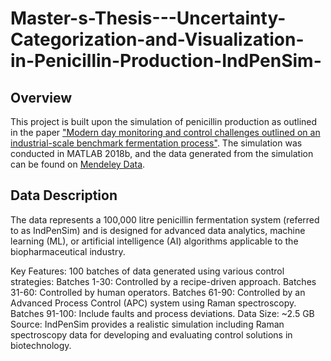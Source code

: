 # Master-s-Thesis---Uncertainty-Categorization-and-Visualization-in-Penicillin-Production-IndPenSim-
## Overview
This project is built upon the simulation of penicillin production as outlined in the paper ["Modern day monitoring and control challenges outlined on an industrial-scale benchmark fermentation process"](https://www.sciencedirect.com/science/article/pii/S0098135418305106). The simulation was conducted in MATLAB 2018b, and the data generated from the simulation can be found on [Mendeley Data](https://data.mendeley.com/datasets/pdnjz7zz5x/1).
## Data Description
The data represents a 100,000 litre penicillin fermentation system (referred to as IndPenSim) and is designed for advanced data analytics, machine learning (ML), or artificial intelligence (AI) algorithms applicable to the biopharmaceutical industry.

Key Features:
100 batches of data generated using various control strategies:
Batches 1-30: Controlled by a recipe-driven approach.
Batches 31-60: Controlled by human operators.
Batches 61-90: Controlled by an Advanced Process Control (APC) system using Raman spectroscopy.
Batches 91-100: Include faults and process deviations.
Data Size: ~2.5 GB
Source: IndPenSim provides a realistic simulation including Raman spectroscopy data for developing and evaluating control solutions in biotechnology.
